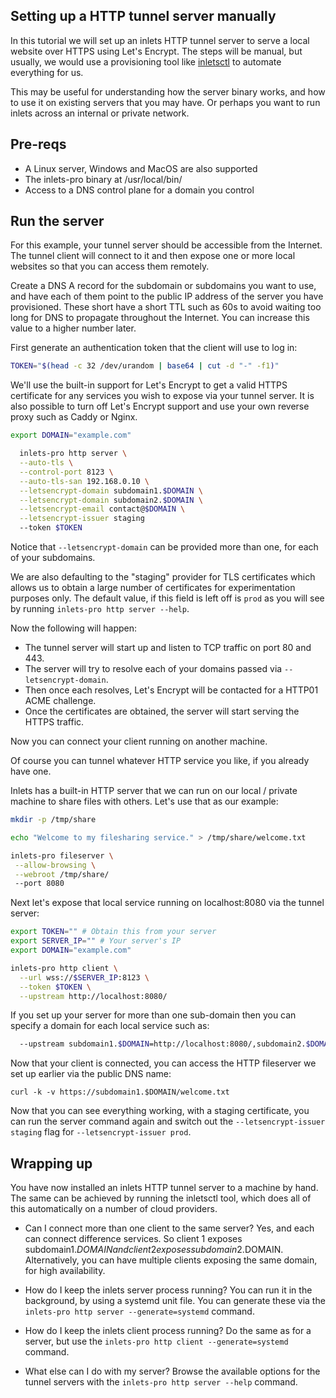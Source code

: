 ## Setting up a HTTP tunnel server manually

In this tutorial we will set up an inlets HTTP tunnel server to serve a local website over HTTPS using Let's Encrypt. The steps will be manual, but usually, we would use a provisioning tool like [inletsctl](/reference/inletsctl/) to automate everything for us.

This may be useful for understanding how the server binary works, and how to use it on existing servers that you may have. Or perhaps you want to run inlets across an internal or private network.

## Pre-reqs

* A Linux server, Windows and MacOS are also supported
* The inlets-pro binary at /usr/local/bin/
* Access to a DNS control plane for a domain you control

## Run the server

For this example, your tunnel server should be accessible from the Internet. The tunnel client will connect to it and then expose one or more local websites so that you can access them remotely.

Create a DNS A record for the subdomain or subdomains you want to use, and have each of them point to the public IP address of the server you have provisioned. These short have a short TTL such as 60s to avoid waiting too long for DNS to propagate throughout the Internet. You can increase this value to a higher number later.

First generate an authentication token that the client will use to log in:

```bash
TOKEN="$(head -c 32 /dev/urandom | base64 | cut -d "-" -f1)"
```

We'll use the built-in support for Let's Encrypt to get a valid HTTPS certificate for any services you wish to expose via your tunnel server. It is also possible to turn off Let's Encrypt support and use your own reverse proxy such as Caddy or Nginx.

```bash
export DOMAIN="example.com"

  inlets-pro http server \
  --auto-tls \
  --control-port 8123 \
  --auto-tls-san 192.168.0.10 \
  --letsencrypt-domain subdomain1.$DOMAIN \
  --letsencrypt-domain subdomain2.$DOMAIN \
  --letsencrypt-email contact@$DOMAIN \
  --letsencrypt-issuer staging
  --token $TOKEN
```

Notice that `--letsencrypt-domain` can be provided more than one, for each of your subdomains.

We are also defaulting to the "staging" provider for TLS certificates which allows us to obtain a large number of certificates for experimentation purposes only. The default value, if this field is left off is `prod` as you will see by running `inlets-pro http server --help`.

Now the following will happen:

* The tunnel server will start up and listen to TCP traffic on port 80 and 443.
* The server will try to resolve each of your domains passed via `--letsencrypt-domain`.
* Then once each resolves, Let's Encrypt will be contacted for a HTTP01 ACME challenge.
* Once the certificates are obtained, the server will start serving the HTTPS traffic.

Now you can connect your client running on another machine.

Of course you can tunnel whatever HTTP service you like, if you already have one.

Inlets has a built-in HTTP server that we can run on our local / private machine to share files with others. Let's use that as our example:

```bash
mkdir -p /tmp/share

echo "Welcome to my filesharing service." > /tmp/share/welcome.txt

inlets-pro fileserver \
 --allow-browsing \
 --webroot /tmp/share/
 --port 8080
```

Next let's expose that local service running on localhost:8080 via the tunnel server:

```bash
export TOKEN="" # Obtain this from your server
export SERVER_IP="" # Your server's IP
export DOMAIN="example.com"

inlets-pro http client \
  --url wss://$SERVER_IP:8123 \
  --token $TOKEN \
  --upstream http://localhost:8080/
```

If you set up your server for more than one sub-domain then you can specify a domain for each local service such as:

```bash
  --upstream subdomain1.$DOMAIN=http://localhost:8080/,subdomain2.$DOMAIN=http://localhost:3000/
```

Now that your client is connected, you can access the HTTP fileserver we set up earlier via the public DNS name:

```
curl -k -v https://subdomain1.$DOMAIN/welcome.txt
```

Now that you can see everything working, with a staging certificate, you can run the server command again and switch out the `--letsencrypt-issuer staging` flag for `--letsencrypt-issuer prod`.

## Wrapping up

You have now installed an inlets HTTP tunnel server to a machine by hand. The same can be achieved by running the inletsctl tool, which does all of this automatically on a number of cloud providers.

* Can I connect more than one client to the same server?
    Yes, and each can connect difference services. So client 1 exposes subdomain1.$DOMAIN and client 2 exposes subdomain2.$DOMAIN. Alternatively, you can have multiple clients exposing the same domain, for high availability.

* How do I keep the inlets server process running?
    You can run it in the background, by using a systemd unit file. You can generate these via the `inlets-pro http server --generate=systemd` command.

* How do I keep the inlets client process running?
    Do the same as for a server, but use the `inlets-pro http client --generate=systemd` command.

* What else can I do with my server?
    Browse the available options for the tunnel servers with the `inlets-pro http server --help` command.

